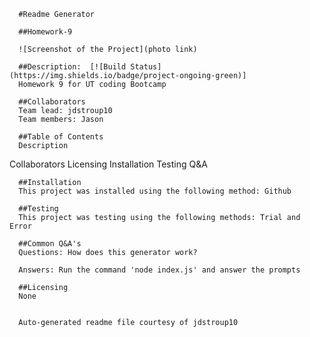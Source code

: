 
    
  
      

      #Readme Generator

      ##Homework-9

      ![Screenshot of the Project](photo link)
  
      ##Description:  [![Build Status](https://img.shields.io/badge/project-ongoing-green)]
      Homework 9 for UT coding Bootcamp
  
      ##Collaborators
      Team lead: jdstroup10
      Team members: Jason 

      ##Table of Contents
      Description
Collaborators
Licensing
Installation
Testing
Q&A

      ##Installation
      This project was installed using the following method: Github

      ##Testing
      This project was testing using the following methods: Trial and Error

      ##Common Q&A's
      Questions: How does this generator work?

      Answers: Run the command 'node index.js' and answer the prompts

      ##Licensing
      None


      Auto-generated readme file courtesy of jdstroup10
    